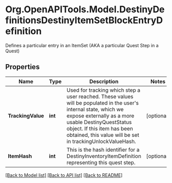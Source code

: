 # Org.OpenAPITools.Model.DestinyDefinitionsDestinyItemSetBlockEntryDefinition
Defines a particular entry in an ItemSet (AKA a particular Quest Step in a Quest)

## Properties

Name | Type | Description | Notes
------------ | ------------- | ------------- | -------------
**TrackingValue** | **int** | Used for tracking which step a user reached. These values will be populated in the user&#39;s internal state, which we expose externally as a more usable DestinyQuestStatus object. If this item has been obtained, this value will be set in trackingUnlockValueHash. | [optional] 
**ItemHash** | **int** | This is the hash identifier for a DestinyInventoryItemDefinition representing this quest step. | [optional] 

[[Back to Model list]](../README.md#documentation-for-models) [[Back to API list]](../README.md#documentation-for-api-endpoints) [[Back to README]](../README.md)


